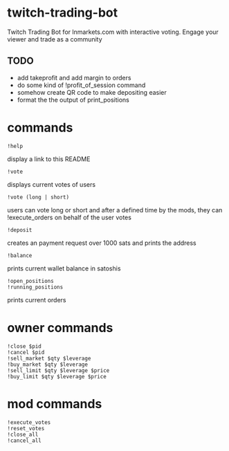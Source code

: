 # twitch-trading-bot
Twitch Trading Bot for lnmarkets.com with interactive voting. Engage your viewer and trade as a community

## TODO
* add takeprofit and add margin to orders
* do some kind of !profit_of_session command
* somehow create QR code to make depositing easier
* format the the output of print_positions

# commands

```
!help
```
display a link to this README

```
!vote
```
displays current votes of users
```
!vote (long | short)
```
users can vote long or short and after a defined time by the mods, they can !execute_orders on behalf of the user votes

```
!deposit
```
creates an payment request over 1000 sats and prints the address
```
!balance
```
prints current wallet balance in satoshis
```
!open_positions
!running_positions
```
prints current orders


# owner commands
```
!close $pid
!cancel $pid
!sell_market $qty $leverage
!buy_market $qty $leverage
!sell_limit $qty $leverage $price
!buy_limit $qty $leverage $price
```

# mod commands
```
!execute_votes
!reset_votes
!close_all
!cancel_all
```
